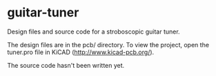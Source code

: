 guitar-tuner
============

Design files and source code for a stroboscopic guitar tuner.

The design files are in the pcb/ directory.  To view the project, 
open the tuner.pro file in KiCAD (http://www.kicad-pcb.org/).

The source code hasn't been written yet.
